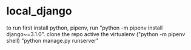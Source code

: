 # local_django
to run first install python, pipenv, run "python -m pipenv install django~=3.1.0".
clone the repo
active the virtualenv ("python -m pipenv shell)
"python manage.py runserver"
